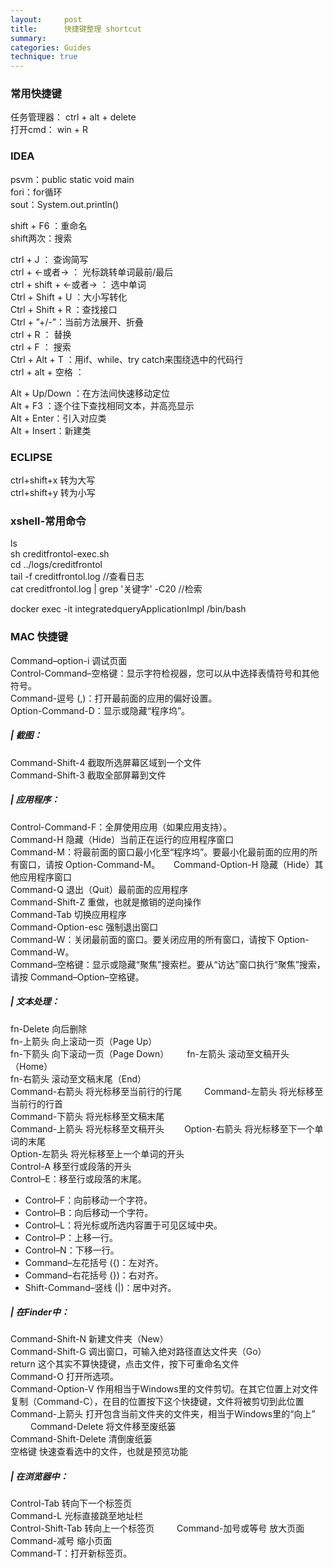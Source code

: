 ```yaml
---
layout:     post
title:      快捷键整理 shortcut 
summary:  
categories: Guides
technique: true
---
```


### 常用快捷键

任务管理器：   ctrl + alt + delete      
打开cmd： win + R      

### IDEA

psvm：public static void main      
fori：for循环      
sout：System.out.println()      

shift + F6 ：重命名      
shift两次：搜索      

ctrl + J ： 查询简写      
ctrl + ←或者→  ： 光标跳转单词最前/最后      
ctrl + shift + ←或者→ ： 选中单词      
Ctrl + Shift + U ：大小写转化      
Ctrl + Shift + R ：查找接口      
Ctrl + ”+/-”：当前方法展开、折叠      
ctrl + R ： 替换      
ctrl + F ： 搜索      
Ctrl + Alt + T ：用if、while、try catch来围绕选中的代码行      
ctrl + alt + 空格 ：            

Alt + Up/Down ：在方法间快速移动定位      
Alt + F3 ：逐个往下查找相同文本，并高亮显示      
Alt + Enter：引入对应类      
Alt + Insert：新建类      

### ECLIPSE

ctrl+shift+x   转为大写        
ctrl+shift+y   转为小写       

### xshell-常用命令

ls       
sh creditfrontol-exec.sh      
cd ../logs/creditfrontol      
tail -f creditfrontol.log       //查看日志      
cat creditfrontol.log | grep '关键字' -C20     //检索        

docker exec -it integratedqueryApplicationImpl /bin/bash	 


### MAC 快捷键

Command–option-i 调试页面      
Control-Command–空格键：显示字符检视器，您可以从中选择表情符号和其他符号。     
Command-逗号 (,)：打开最前面的应用的偏好设置。     
Option-Command-D：显示或隐藏“程序坞”。     

##### | 截图：
Command-Shift-4 截取所选屏幕区域到一个文件　　     
Command-Shift-3 截取全部屏幕到文件　　     

##### | 应用程序：
Control-Command-F：全屏使用应用（如果应用支持）。     
Command-H 隐藏（Hide）当前正在运行的应用程序窗口　     
Command-M：将最前面的窗口最小化至“程序坞”。要最小化最前面的应用的所有窗口，请按 Option-Command-M。     　
Command-Option-H 隐藏（Hide）其他应用程序窗口　　     
Command-Q 退出（Quit）最前面的应用程序　　     
Command-Shift-Z 重做，也就是撤销的逆向操作　　     
Command-Tab 切换应用程序 　     
Command-Option-esc  强制退出窗口     
Command-W：关闭最前面的窗口。要关闭应用的所有窗口，请按下 Option-Command-W。     
Command–空格键：显示或隐藏“聚焦”搜索栏。要从“访达”窗口执行“聚焦”搜索，请按 Command–Option–空格键。     

##### | 文本处理：
fn-Delete 向后删除　     
fn-上箭头 向上滚动一页（Page Up）　　     
fn-下箭头 向下滚动一页（Page Down）　     　
fn-左箭头 滚动至文稿开头（Home）　　     
fn-右箭头 滚动至文稿末尾（End）　　     
Command-右箭头 将光标移至当前行的行尾　     　
Command-左箭头 将光标移至当前行的行首　     
Command-下箭头 将光标移至文稿末尾　　     
Command-上箭头 将光标移至文稿开头　　
Option-右箭头 将光标移至下一个单词的末尾　　     
Option-左箭头 将光标移至上一个单词的开头　　     
Control-A 移至行或段落的开头     
Control–E：移至行或段落的末尾。     
* Control–F：向前移动一个字符。
* Control–B：向后移动一个字符。
* Control–L：将光标或所选内容置于可见区域中央。
* Control–P：上移一行。
* Control–N：下移一行。
* Command–左花括号 ({)：左对齐。
* Command–右花括号 (})：右对齐。
* Shift-Command–竖线 (\|)：居中对齐。

##### | 在Finder中：　
Command-Shift-N 新建文件夹（New）　　     
Command-Shift-G 调出窗口，可输入绝对路径直达文件夹（Go）　　     
return 这个其实不算快捷键，点击文件，按下可重命名文件　　     
Command-O 打开所选项。      
Command-Option-V 作用相当于Windows里的文件剪切。在其它位置上对文件复制（Command-C），在目的位置按下这个快捷键，文件将被剪切到此位置　　     
Command-上箭头 打开包含当前文件夹的文件夹，相当于Windows里的“向上”          　　
Command-Delete 将文件移至废纸篓　　     
Command-Shift-Delete 清倒废纸篓　　     
空格键 快速查看选中的文件，也就是预览功能     

##### | 在浏览器中：
Control-Tab 转向下一个标签页　　     
Command-L 光标直接跳至地址栏　　     
Control-Shift-Tab 转向上一个标签页　         　
Command-加号或等号 放大页面　　          
Command-减号 缩小页面     
Command-T：打开新标签页。     
             
    